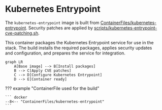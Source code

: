 # Kubernetes Entrypoint

The `kubernetes-entrypoint` image is built from [ContainerFiles/kubernetes-entrypoint](https://github.com/rackerlabs/genestack-images/blob/main/ContainerFiles/kubernetes-entrypoint). Security patches are applied by [scripts/kubernetes-entrypoint-cve-patching.sh](https://github.com/rackerlabs/genestack-images/blob/main/scripts/kubernetes-entrypoint-cve-patching.sh).

This container packages the Kubernetes Entrypoint service for use in the stack. The build installs the required packages, applies security updates and configuration, and prepares the service for integration.

``` mermaid
graph LR
    A[Base image] --> B[Install packages]
    B --> C[Apply CVE patches]
    C --> D[Configure Kubernetes Entrypoint]
    D --> E[Container ready]
```

??? example "ContainerFile used for the build"

    ``` docker
    --8<-- "ContainerFiles/kubernetes-entrypoint"
    ```
